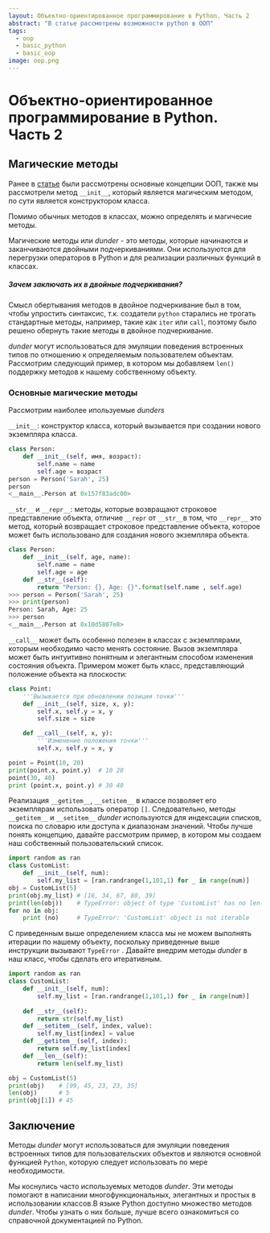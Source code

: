 ```yaml
---
layout: Объектно-ориентированное программирование в Python. Часть 2
abstract: "В статье рассмотрены возможности python в ООП"
tags:
  - oop
  - basic_python
  - basic_oop
image: oop.png
---
```


# Объектно-ориентированное программирование в Python. Часть 2

## Магические методы

Ранее в [статье]('https:rpopov94.github.io/articles/oop') были рассмотрены основные концепции ООП, также мы рассмотрели метод `__init__`, который является магическим методом, по сути является конструктором класса. 

Помимо обычных методов в классах, можно определять и магичесие методы.

Магические методы или _dunder_ - это методы, которые начинаются и заканчиваются двойными подчеркиваниями. Они используются для перегрузки операторов в Python и для реализации различных функций в классах. 

##### Зачем заключать их в двойные подчеркивания?

Смысл обертывания методов в двойное подчеркивание был в том, чтобы упростить синтаксис, т.к. создатели `python` старались не трогать стандартные методы, например, такие как `iter` или `call`, поэтому было решено обернуть такие методы в двойное подчеркивание. 

_dunder_ могут использоваться для эмуляции поведения встроенных типов по отношению к определяемым пользователем объектам. Рассмотрим следующий пример, в котором мы добавляем `len()` поддержку методов к нашему собственному объекту.


### Основные магические методы

Рассмотрим наиболее ипользуемые _dunders_ 

`__init__`: конструктор класса, который вызывается при создании нового экземпляра класса.

```python
class Person:
    def __init__(self, имя, возраст):
        self.name = name
        self.age = возраст
person = Person('Sarah', 25)
person
<__main__.Person at 0x157f83adc00>
```

`__str__` и `__repr__`: методы, которые возвращают строковое представление объекта, отличие `__repr` от `__str__`в том, что `__repr__` это метод, который возвращает строковое представление объекта, которое может быть использовано для создания нового экземпляра объекта.

```python
class Person:
    def __init__(self, age, name):
        self.name = name
        self.age = age
    def __str__(self):
        return "Person: {}, Age: {}".format(self.name , self.age)
>>> person = Person('Sarah', 25)
>>> print(person)
Person: Sarah, Age: 25
>>> person
<__main__.Person at 0x10d5807e8>
```

`__call__` может быть особенно полезен в классах с экземплярами, которым необходимо часто менять состояние. Вызов экземпляра может быть интуитивно понятным и элегантным способом изменения состояния объекта. Примером может быть класс, представляющий положение объекта на плоскости:

```python
class Point:
    '''Вызывается при обновлении позиции точки'''
    def __init__(self, size, x, y):
        self.x, self.y = x, y
        self.size = size

    def __call__(self, x, y):
        '''Изменение положения точки'''
        self.x, self.y = x, y

point = Point(10, 20)
print(point.x, point.y)  # 10 20
point(30, 40)
print (point.x, point.y) # 30 40
```

Реализация `__getitem__`, `__setitem__` в классе позволяет его экземплярам использовать оператор `[]`. Следовательно, методы `__getitem__` и `__setitem__` _dunder_ используются для индексации списков, поиска по словарю или доступа к диапазонам значений. Чтобы лучше понять концепцию, давайте рассмотрим пример, в котором мы создаем наш собственный пользовательский список.

```python
import random as ran
class CustomList:
    def __init__(self, num):
        self.my_list = [ran.randrange(1,101,1) for _ in range(num)]
obj = CustomList(5)
print(obj.my_list) # [16, 34, 67, 80, 39]
print(len(obj))    # TypeError: object of type 'CustomList' has no len()
for no in obj:
    print (no)     # TypeError: 'CustomList' object is not iterable
```

С приведенным выше определением класса мы не можем выполнять итерации по нашему объекту, поскольку приведенные выше инструкции вызывают `TypeError` . Давайте внедрим методы _dunder_ в наш класс, чтобы сделать его итеративным.

```python
import random as ran
class CustomList:
    def __init__(self, num):
        self.my_list = [ran.randrange(1,101,1) for _ in range(num)]
  
    def __str__(self):
        return str(self.my_list)
    def __setitem__(self, index, value):
        self.my_list[index] = value
    def __getitem__(self, index):
        return self.my_list[index]
    def __len__(self):
        return len(self.my_list)

obj = CustomList(5)
print(obj)    # [99, 45, 23, 23, 35]
len(obj)      # 5
print(obj[1]) # 45
```

## Заключение

Методы _dunder_ могут использоваться для эмуляции поведения встроенных типов для пользовательских объектов и являются основной функцией `Python`, которую следует использовать по мере необходимости.

Мы коснулись часто используемых методов _dunder_. Эти методы помогают в написании многофункциональных, элегантных и простых в использовании классов.В языке Python доступно множество методов _dunder_. Чтобы узнать о них больше, лучше всего ознакомиться со справочной документацией по Python.
